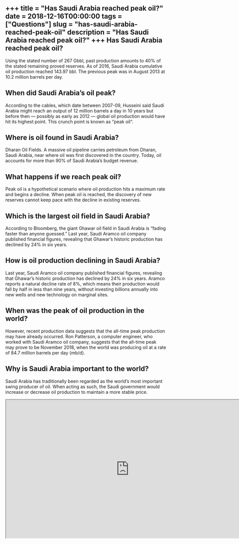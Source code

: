 +++
title = "Has Saudi Arabia reached peak oil?"
date = 2018-12-16T00:00:00
tags = ["Questions"]
slug = "has-saudi-arabia-reached-peak-oil"
description = "Has Saudi Arabia reached peak oil?"
+++
Has Saudi Arabia reached peak oil?
----------------------------------

Using the stated number of 267 Gbbl, past production amounts to 40% of the stated remaining proved reserves. As of 2016, Saudi Arabia cumulative oil production reached 143.97 bbl. The previous peak was in August 2013 at 10.2 million barrels per day.

When did Saudi Arabia’s oil peak?
---------------------------------

According to the cables, which date between 2007-09, Husseini said Saudi Arabia might reach an output of 12 million barrels a day in 10 years but before then — possibly as early as 2012 — global oil production would have hit its highest point. This crunch point is known as “peak oil“.

Where is oil found in Saudi Arabia?
-----------------------------------

Dharan Oil Fields. A massive oil pipeline carries petroleum from Dharan, Saudi Arabia, near where oil was first discovered in the country. Today, oil accounts for more than 90% of Saudi Arabia’s budget revenue.

What happens if we reach peak oil?
----------------------------------

Peak oil is a hypothetical scenario where oil production hits a maximum rate and begins a decline. When peak oil is reached, the discovery of new reserves cannot keep pace with the decline in existing reserves.

Which is the largest oil field in Saudi Arabia?
-----------------------------------------------

According to Bloomberg, the giant Ghawar oil field in Saudi Arabia is “fading faster than anyone guessed.” Last year, Saudi Aramco oil company published financial figures, revealing that Ghawar’s historic production has declined by 24% in six years.

How is oil production declining in Saudi Arabia?
------------------------------------------------

Last year, Saudi Aramco oil company published financial figures, revealing that Ghawar’s historic production has declined by 24% in six years. Aramco reports a natural decline rate of 8%, which means their production would fall by half in less than nine years, without investing billions annually into new wells and new technology on marginal sites.

When was the peak of oil production in the world?
-------------------------------------------------

However, recent production data suggests that the all-time peak production may have already occurred. Ron Patterson, a computer engineer, who worked with Saudi Aramco oil company, suggests that the all-time peak may prove to be November 2018, when the world was producing oil at a rate of 84.7 million barrels per day (mb/d).

Why is Saudi Arabia important to the world?
-------------------------------------------

Saudi Arabia has traditionally been regarded as the world’s most important swing producer of oil. When acting as such, the Saudi government would increase or decrease oil production to maintain a more stable price.

<iframe allow="accelerometer; autoplay; clipboard-write; encrypted-media; gyroscope; picture-in-picture" allowfullscreen="" class="__youtube_prefs__  epyt-is-override  no-lazyload" data-no-lazy="1" data-origheight="433" data-origwidth="770" data-skipgform_ajax_framebjll="" height="433" id="_ytid_35403" loading="lazy" src="https://www.youtube.com/embed/ct0tqXhg0Sw?enablejsapi=1&autoplay=0&cc_load_policy=0&cc_lang_pref=&iv_load_policy=1&loop=0&modestbranding=0&rel=1&fs=1&playsinline=0&autohide=2&theme=dark&color=red&controls=1&" title="YouTube player" width="770"></iframe>
